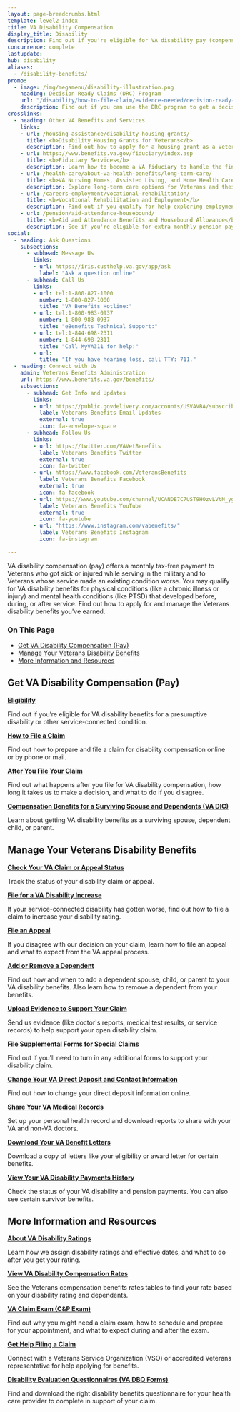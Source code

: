 ```yaml
---
layout: page-breadcrumbs.html
template: level2-index
title: VA Disability Compensation
display_title: Disability
description: Find out if you're eligible for VA disability pay (compensation) for a service-connected disability. Learn about VA disability benefits, ratings, which conditions qualify, how to apply, and what to expect after you apply for Veterans disability.
concurrence: complete
lastupdate:
hub: disability
aliases:
  - /disability-benefits/
promo:
  - image: /img/megamenu/disability-illustration.png
    heading: Decision Ready Claims (DRC) Program
    url: "/disability/how-to-file-claim/evidence-needed/decision-ready-claims/"
    description: Find out if you can use the DRC program to get a decision on your claim in 30 days or less.
crosslinks:
  - heading: Other VA Benefits and Services
    links:
    - url: /housing-assistance/disability-housing-grants/
      title: <b>Disability Housing Grants for Veterans</b>
      description: Find out how to apply for a housing grant as a Veteran or Servicemember with a service-connected disability.
    - url: https://www.benefits.va.gov/fiduciary/index.asp
      title: <b>Fiduciary Services</b>
      description: Learn how to become a VA fiduciary to handle the financial affairs of a Veteran in need.
    - url: /health-care/about-va-health-benefits/long-term-care/
      title: <b>VA Nursing Homes, Assisted Living, and Home Health Care</b>
      description: Explore long-term care options for Veterans and their caregivers.
    - url: /careers-employment/vocational-rehabilitation/
      title: <b>Vocational Rehabilitation and Employment</b>
      description: Find out if you qualify for help exploring employment options, any training you may need, and other voc rehab services.
    - url: /pension/aid-attendance-housebound/
      title: <b>Aid and Attendance Benefits and Housebound Allowance</b>
      description: See if you're eligible for extra monthly pension payments if you need more aid than you're currently receiving.
social:
  - heading: Ask Questions
    subsections:
      - subhead: Message Us
        links:
        - url: https://iris.custhelp.va.gov/app/ask
          label: "Ask a question online"
      - subhead: Call Us
        links:
        - url: tel:1-800-827-1000
          number: 1-800-827-1000
          title: "VA Benefits Hotline:"
        - url: tel:1-800-983-0937
          number: 1-800-983-0937
          title: "eBenefits Technical Support:"
        - url: tel:1-844-698-2311
          number: 1-844-698-2311
          title: "Call MyVA311 for help:"
        - url:
          title: "If you have hearing loss, call TTY: 711."
  - heading: Connect with Us
    admin: Veterans Benefits Administration
    url: https://www.benefits.va.gov/benefits/
    subsections:
      - subhead: Get Info and Updates
        links:
        - url: https://public.govdelivery.com/accounts/USVAVBA/subscriber/new
          label: Veterans Benefits Email Updates
          external: true
          icon: fa-envelope-square        
      - subhead: Follow Us
        links:      
        - url: https://twitter.com/VAVetBenefits
          label: Veterans Benefits Twitter
          external: true
          icon: fa-twitter
        - url: https://www.facebook.com/VeteransBenefits
          label: Veterans Benefits Facebook
          external: true
          icon: fa-facebook
        - url: https://www.youtube.com/channel/UCANDE7C7UST9HOzvLVtN_yg
          label: Veterans Benefits YouTube
          external: true
          icon: fa-youtube
        - url: "https://www.instagram.com/vabenefits/"
          label: Veterans Benefits Instagram
          icon: fa-instagram

---
```


<p class="va-introtext">
VA disability compensation (pay) offers a monthly tax-free payment to Veterans who got sick or injured while serving in the military and to Veterans whose service made an existing condition worse. You may qualify for VA disability benefits for physical conditions (like a chronic illness or injury) and mental health conditions (like PTSD) that developed before, during, or after service. Find out how to apply for and manage the Veterans disability benefits you've earned.
</p>

<h3>On This Page</h3>

<ul>
  <li><a href="#get">Get VA Disability Compensation (Pay)</a></li>
  <li><a href="#manage">Manage Your Veterans Disability Benefits</a></li>
  <li><a href="#more">More Information and Resources</a></li>
</ul>

<section class='usa-grid'>
  <div class="va-h-ruled--stars"></div>
</section>

<section id="get" class="merger-majorlinks">

  <h2>Get VA Disability Compensation (Pay)</h2>

  <div class="link">
    <a href="/disability/eligibility/"><b>Eligibility</b></a>
    <p>Find out if you’re eligible for VA disability benefits for a presumptive disability or other service-connected condition.</p>
  </div>

  <div class="link">
    <a href="/disability/how-to-file-claim/"><b>How to File a Claim</b></a>
    <p>Find out how to prepare and file a claim for disability compensation online or by phone or mail.</p>
  </div>

  <div class="link">
    <a href="/disability/after-you-file-claim/"><b>After You File Your Claim</b></a>
    <p>Find out what happens after you file for VA disability compensation, how long it takes us to make a decision, and what to do if you disagree.</p>
  </div>

  <div class="link">
  <a href="/burials-memorials/dependency-indemnity-compensation/"><b>Compensation Benefits for a Surviving Spouse and Dependents (VA DIC)</b></a>
  <p>Learn about getting VA disability benefits as a surviving spouse, dependent child, or parent.</p>
  </div>

</section>

<section class='usa-grid'>
  <div class="va-h-ruled--stars"></div>
</section>

<section id="manage" class="merger-majorlinks">

  <h2>Manage Your Veterans Disability Benefits</h2>

  <div class="link">
    <a href="/claim-or-appeal-status/"><b>Check Your VA Claim or Appeal Status</b></a>
    <p>Track the status of your disability claim or appeal.</p>
    </div>

  <div class="link">
    <a href="/disability-benefits/apply/form-526-disability-claim"><b>File for a VA Disability Increase</b></a>
    <p>If your service-connected disability has gotten worse, find out how to file a claim to increase your disability rating.</p>
    </div>

  <div class="link">
    <a href="/disability/file-an-appeal/"><b>File an Appeal</b></a>
    <p>If you disagree with our decision on your claim, learn how to file an appeal and what to expect from the VA appeal process.</p>
  </div>

  <div class="link">
    <a href="/disability/add-remove-dependent/"><b>Add or Remove a Dependent</b></a>
    <p>Find out how and when to add a dependent spouse, child, or parent to your VA disability benefits. Also learn how to remove a dependent from your benefits.</p>
  </div>

  <div class="link">
    <a href="/disability/upload-supporting-evidence/"><b>Upload Evidence to Support Your Claim</b></a>
    <p>Send us evidence (like doctor's reports, medical test results, or service records) to help support your open disability claim.</p>
</div>

  <div class="link">
    <a href="/disability/how-to-file-claim/supplemental-forms/"><b>File Supplemental Forms for Special Claims</b></a>
    <p>Find out if you'll need to turn in any additional forms to support your disability claim.</p>
  </div>

  <div class="link">
    <a href="/change-direct-deposit-and-contact-information/"><b>Change Your VA Direct Deposit and Contact Information</b></a>
    <p>Find out how to change your direct deposit information online.</p>
  </div>

 <div class="link">
    <a href="/health-care/get-medical-records/"><b>Share Your VA Medical Records</b></a>
    <p>Set up your personal health record and download reports to share with your VA and non-VA doctors.</p>
  </div>

  <div class="link">
  <a href="/records/download-va-letters/"><b>Download Your VA Benefit Letters</b></a>
  <p>Download a copy of letters like your eligibility or award letter for certain benefits.</p>
  </div>

  <div class="link">
    <a href="/va-payment-history/"><b>View Your VA Disability Payments History</b></a>
    <p>Check the status of your VA disability and pension payments. You can also see certain survivor benefits.</p>
  </div>

</section>

<section class='usa-grid'>
  <div class="va-h-ruled--stars"></div>
</section>

<section id="more" class="merger-majorlinks">

  <h2>More Information and Resources</h2>

 <div class="link">
    <a href="/disability/about-disability-ratings/"><b>About VA Disability Ratings</b></a>
    <p>Learn how we assign disability ratings and effective dates, and what to do after you get your rating.</p>
  </div>

  <div class="link">
    <a href="https://www.benefits.va.gov/compensation/rates-index.asp" ><b>View VA Disability Compensation Rates</b></a>
    <p>See the Veterans compensation benefits rates tables to find your rate based on your disability rating and dependents.</p>
  </div>

 <div class="link">
    <a href="/disability/va-claim-exam/"><b>VA Claim Exam (C&P Exam)</b></a>
    <p>Find out why you might need a claim exam, how to schedule and prepare for your appointment, and what to expect during and after the exam.</p>
  </div>

  <div class="link">
    <a href="/disability/get-help-filing-claim/"><b>Get Help Filing a Claim</b></a>
  <p>Connect with a Veterans Service Organization (VSO) or accredited Veterans representative for help applying for benefits.</p>
  </div>

  <div class="link">
  <a href="https://www.benefits.va.gov/compensation/dbq_disabilityexams.asp" ><b>Disability Evaluation Questionnaires (VA DBQ Forms)</b></a>
  <p>Find and download the right disability benefits questionnaire for your health care provider to complete in support of your claim.</p>
  </div>

</section>
